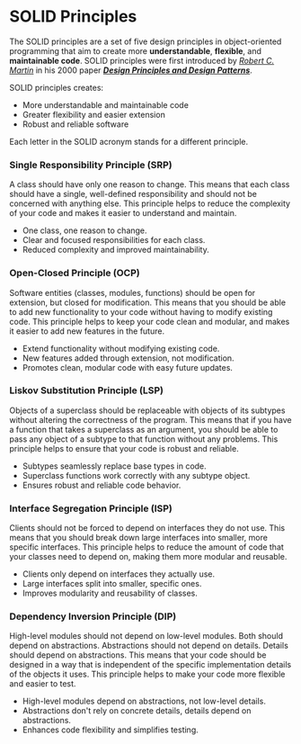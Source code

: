 # SOLID Principles

The SOLID principles are a set of five design principles in object-oriented programming that aim to create more **understandable**, **flexible**, and **maintainable code**.
SOLID principles were first introduced by *[Robert C. Martin](https://en.wikipedia.org/wiki/Robert_C._Martin)* in his 2000 paper ***[Design Principles and Design Patterns](https://github.com/rkshaon/preparation/blob/master/Design_Patterns/DesignPrinciplesAndPatterns.pdf)***.

SOLID principles creates:
+ More understandable and maintainable code
+ Greater flexibility and easier extension
+ Robust and reliable software

Each letter in the SOLID acronym stands for a different principle.

### Single Responsibility Principle (SRP)
A class should have only one reason to change. This means that each class should have a single, well-defined responsibility and should not be concerned with anything else. This principle helps to reduce the complexity of your code and makes it easier to understand and maintain.
+ One class, one reason to change.
+ Clear and focused responsibilities for each class.
+ Reduced complexity and improved maintainability.

### Open-Closed Principle (OCP)
Software entities (classes, modules, functions) should be open for extension, but closed for modification. This means that you should be able to add new functionality to your code without having to modify existing code. This principle helps to keep your code clean and modular, and makes it easier to add new features in the future.
+ Extend functionality without modifying existing code.
+ New features added through extension, not modification.
+ Promotes clean, modular code with easy future updates.

### Liskov Substitution Principle (LSP)
Objects of a superclass should be replaceable with objects of its subtypes without altering the correctness of the program. This means that if you have a function that takes a superclass as an argument, you should be able to pass any object of a subtype to that function without any problems. This principle helps to ensure that your code is robust and reliable.
+ Subtypes seamlessly replace base types in code.
+ Superclass functions work correctly with any subtype object.
+ Ensures robust and reliable code behavior.

### Interface Segregation Principle (ISP)
Clients should not be forced to depend on interfaces they do not use. This means that you should break down large interfaces into smaller, more specific interfaces. This principle helps to reduce the amount of code that your classes need to depend on, making them more modular and reusable.
+ Clients only depend on interfaces they actually use.
+ Large interfaces split into smaller, specific ones.
+ Improves modularity and reusability of classes.

### Dependency Inversion Principle (DIP)
High-level modules should not depend on low-level modules. Both should depend on abstractions. Abstractions should not depend on details. Details should depend on abstractions. This means that your code should be designed in a way that is independent of the specific implementation details of the objects it uses. This principle helps to make your code more flexible and easier to test.
+ High-level modules depend on abstractions, not low-level details.
+ Abstractions don't rely on concrete details, details depend on abstractions.
+ Enhances code flexibility and simplifies testing.
